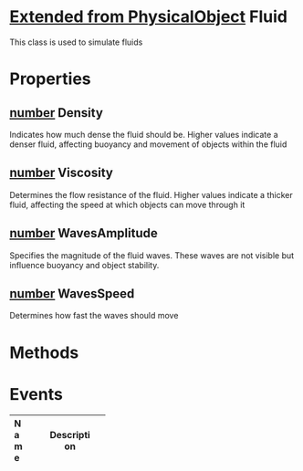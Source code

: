 # [Extended from PhysicalObject](PhysicalObject.md) Fluid 
This class is used to simulate fluids
	 
# Properties

## [number](number.md) Density
Indicates how much dense the fluid should be. Higher values indicate a denser fluid, 
        affecting buoyancy and movement of objects within the fluid
		
## [number](number.md) Viscosity
Determines the flow resistance of the fluid. Higher values indicate a thicker fluid, 
        affecting the speed at which objects can move through it
		
## [number](number.md) WavesAmplitude
Specifies the magnitude of the fluid waves. These waves are not visible but influence buoyancy and object stability.
		
## [number](number.md) WavesSpeed
Determines how fast the waves should move



# Methods


# Events
|<div style="width:20%; max-size: 20%">Name</div>|<div style="width:80%; max-size: 80%">Description</div>|
|---|---|



